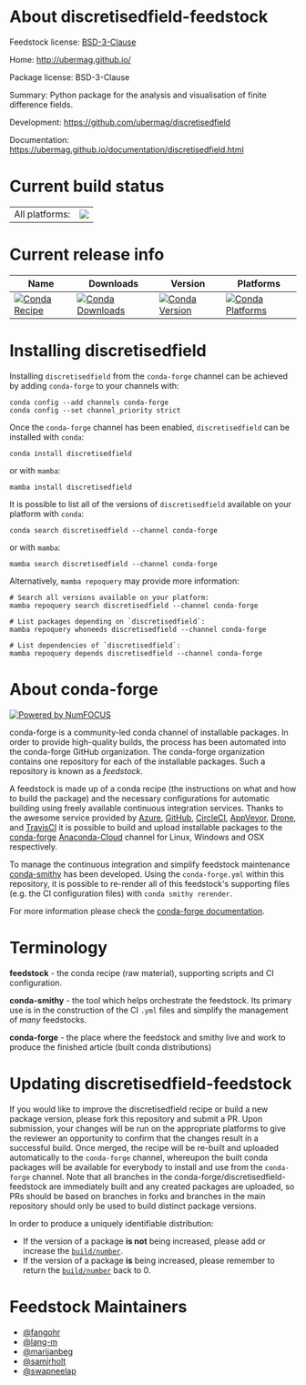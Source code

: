 About discretisedfield-feedstock
================================

Feedstock license: [BSD-3-Clause](https://github.com/conda-forge/discretisedfield-feedstock/blob/main/LICENSE.txt)

Home: http://ubermag.github.io/

Package license: BSD-3-Clause

Summary: Python package for the analysis and visualisation of finite difference fields.

Development: https://github.com/ubermag/discretisedfield

Documentation: https://ubermag.github.io/documentation/discretisedfield.html

Current build status
====================


<table><tr><td>All platforms:</td>
    <td>
      <a href="https://dev.azure.com/conda-forge/feedstock-builds/_build/latest?definitionId=2862&branchName=main">
        <img src="https://dev.azure.com/conda-forge/feedstock-builds/_apis/build/status/discretisedfield-feedstock?branchName=main">
      </a>
    </td>
  </tr>
</table>

Current release info
====================

| Name | Downloads | Version | Platforms |
| --- | --- | --- | --- |
| [![Conda Recipe](https://img.shields.io/badge/recipe-discretisedfield-green.svg)](https://anaconda.org/conda-forge/discretisedfield) | [![Conda Downloads](https://img.shields.io/conda/dn/conda-forge/discretisedfield.svg)](https://anaconda.org/conda-forge/discretisedfield) | [![Conda Version](https://img.shields.io/conda/vn/conda-forge/discretisedfield.svg)](https://anaconda.org/conda-forge/discretisedfield) | [![Conda Platforms](https://img.shields.io/conda/pn/conda-forge/discretisedfield.svg)](https://anaconda.org/conda-forge/discretisedfield) |

Installing discretisedfield
===========================

Installing `discretisedfield` from the `conda-forge` channel can be achieved by adding `conda-forge` to your channels with:

```
conda config --add channels conda-forge
conda config --set channel_priority strict
```

Once the `conda-forge` channel has been enabled, `discretisedfield` can be installed with `conda`:

```
conda install discretisedfield
```

or with `mamba`:

```
mamba install discretisedfield
```

It is possible to list all of the versions of `discretisedfield` available on your platform with `conda`:

```
conda search discretisedfield --channel conda-forge
```

or with `mamba`:

```
mamba search discretisedfield --channel conda-forge
```

Alternatively, `mamba repoquery` may provide more information:

```
# Search all versions available on your platform:
mamba repoquery search discretisedfield --channel conda-forge

# List packages depending on `discretisedfield`:
mamba repoquery whoneeds discretisedfield --channel conda-forge

# List dependencies of `discretisedfield`:
mamba repoquery depends discretisedfield --channel conda-forge
```


About conda-forge
=================

[![Powered by
NumFOCUS](https://img.shields.io/badge/powered%20by-NumFOCUS-orange.svg?style=flat&colorA=E1523D&colorB=007D8A)](https://numfocus.org)

conda-forge is a community-led conda channel of installable packages.
In order to provide high-quality builds, the process has been automated into the
conda-forge GitHub organization. The conda-forge organization contains one repository
for each of the installable packages. Such a repository is known as a *feedstock*.

A feedstock is made up of a conda recipe (the instructions on what and how to build
the package) and the necessary configurations for automatic building using freely
available continuous integration services. Thanks to the awesome service provided by
[Azure](https://azure.microsoft.com/en-us/services/devops/), [GitHub](https://github.com/),
[CircleCI](https://circleci.com/), [AppVeyor](https://www.appveyor.com/),
[Drone](https://cloud.drone.io/welcome), and [TravisCI](https://travis-ci.com/)
it is possible to build and upload installable packages to the
[conda-forge](https://anaconda.org/conda-forge) [Anaconda-Cloud](https://anaconda.org/)
channel for Linux, Windows and OSX respectively.

To manage the continuous integration and simplify feedstock maintenance
[conda-smithy](https://github.com/conda-forge/conda-smithy) has been developed.
Using the ``conda-forge.yml`` within this repository, it is possible to re-render all of
this feedstock's supporting files (e.g. the CI configuration files) with ``conda smithy rerender``.

For more information please check the [conda-forge documentation](https://conda-forge.org/docs/).

Terminology
===========

**feedstock** - the conda recipe (raw material), supporting scripts and CI configuration.

**conda-smithy** - the tool which helps orchestrate the feedstock.
                   Its primary use is in the construction of the CI ``.yml`` files
                   and simplify the management of *many* feedstocks.

**conda-forge** - the place where the feedstock and smithy live and work to
                  produce the finished article (built conda distributions)


Updating discretisedfield-feedstock
===================================

If you would like to improve the discretisedfield recipe or build a new
package version, please fork this repository and submit a PR. Upon submission,
your changes will be run on the appropriate platforms to give the reviewer an
opportunity to confirm that the changes result in a successful build. Once
merged, the recipe will be re-built and uploaded automatically to the
`conda-forge` channel, whereupon the built conda packages will be available for
everybody to install and use from the `conda-forge` channel.
Note that all branches in the conda-forge/discretisedfield-feedstock are
immediately built and any created packages are uploaded, so PRs should be based
on branches in forks and branches in the main repository should only be used to
build distinct package versions.

In order to produce a uniquely identifiable distribution:
 * If the version of a package **is not** being increased, please add or increase
   the [``build/number``](https://docs.conda.io/projects/conda-build/en/latest/resources/define-metadata.html#build-number-and-string).
 * If the version of a package **is** being increased, please remember to return
   the [``build/number``](https://docs.conda.io/projects/conda-build/en/latest/resources/define-metadata.html#build-number-and-string)
   back to 0.

Feedstock Maintainers
=====================

* [@fangohr](https://github.com/fangohr/)
* [@lang-m](https://github.com/lang-m/)
* [@marijanbeg](https://github.com/marijanbeg/)
* [@samjrholt](https://github.com/samjrholt/)
* [@swapneelap](https://github.com/swapneelap/)

